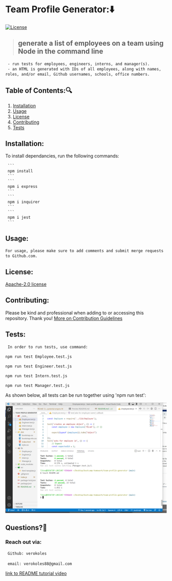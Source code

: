 # Team Profile Generator::arrow_down: 
  [![License](https://img.shields.io/badge/License-Apache_2.0-blue.svg)](https://opensource.org/licenses/Apache-2.0)
 
  
  > ## generate a list of employees on a team using Node in the command line
     - run tests for employees, engineers, interns, and manager(s).
     - an HTML is generated with IDs of all employees, along with names, roles, and/or email, Github usernames, schools, office numbers.



   ## Table of Contents::mag:
   1. [ Installation ](#installation)
   2. [ Usage ](#usage)
   3. [ License ](#license)
   4. [ Contributing ](#contributing)
   5. [ Tests ](#tests)

   ## Installation:

   To install dependancies, run the following commands:

     ```
     npm install
     ```
     ```
     npm i express
     ```
     ```
     npm i inquirer
     ```
     ```
     npm i jest
     ```


   ## Usage:
    
    For usage, please make sure to add comments and submit merge requests to Github.com.


   ## License: 
[Apache-2.0 license](https://opensource.org/licenses/Apache-2.0)


  

   ## Contributing:
   Please be kind and professional when adding to or accessing this repository. Thank you!
  [More on Contribution Guidelines](https://github.com/verokoles/readme-generator/blob/f57cf6a98bf276960885496059df4b039247c985/contributing.md)
  
   ## Tests:

     In order to run tests, use command:

   ```
   npm run test Employee.test.js
   ```
   ```
   npm run test Engineer.test.js
   ```
   ```
   npm run test Intern.test.js
   ```
   ```
   npm run test Manager.test.js
   ```
As shown below, all tests can be run together using 'npm run test':

 ![Tests ran and passed](tests.png) 

   ## Questions?:raising_hand:
   

  ### Reach out via:

     Github: verokoles

     email: verokoles88@gmail.com



  [link to README tutorial video](https://drive.google.com/file/d/1s66xWH3goYwT6oh8B_IP8e2ty5ZHu6ap/view)